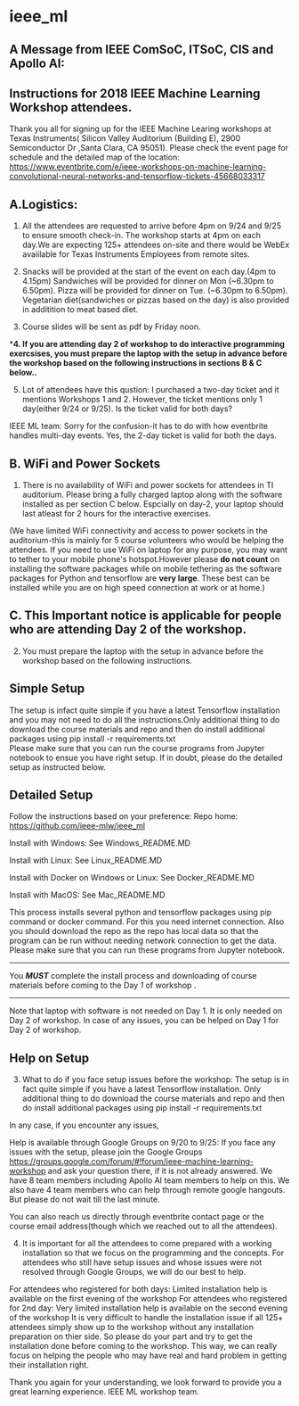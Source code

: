 # ieee_ml
A Message from IEEE ComSoC, ITSoC, CIS and Apollo AI:
--------------------------------------------------------
Instructions for 2018 IEEE Machine Learning Workshop attendees.
---------------------------------------------------------------
Thank you all for signing up for the IEEE Machine Learing workshops at Texas Instruments( Silicon Valley Auditorium (Building E), 2900 Semiconductor Dr ,Santa Clara, CA 95051).
Please check the event page for schedule and the detailed map of the location: https://www.eventbrite.com/e/ieee-workshops-on-machine-learning-convolutional-neural-networks-and-tensorflow-tickets-45668033317


A.Logistics: 
------------------------------------------

1. All the attendees are requested to arrive before 4pm on 9/24 and 9/25 to ensure smooth check-in. The workshop starts at 4pm on each day.We are expecting 125+ attendees on-site and there would be WebEx avaiilable for 
Texas Instruments Employees from remote sites. 
2. Snacks will be provided at the start of the event on each day.(4pm to 4.15pm)
Sandwiches will be provided for dinner on Mon (~6.30pm to 6.50pm).
Pizza will be provided for dinner on Tue. (~6.30pm to 6.50pm).
Vegetarian diet(sandwiches or pizzas based on the day) is also provided in additition to meat based diet.

3. Course slides will be sent as pdf by Friday noon.

*****4. If you are attending day 2 of workshop to do interactive programming exercsises, 
you must prepare the laptop with the setup in advance before the workshop based 
on the following instructions in  sections B & C below..****

5. Lot of attendees have this qustion: I purchased a two-day ticket and it mentions Workshops 1 and 2. However, the ticket mentions only 1 day(either 9/24 or 9/25). Is the ticket valid for both days?

IEEE ML team: Sorry for the confusion-it has to do with how eventbrite handles multi-day events. Yes, the 2-day ticket is valid for both the days.



B. WiFi and Power Sockets
---------------------------------------
1. There is no availability of WiFi and power sockets for attendees in TI auditorium.
Please bring a fully charged laptop along with the software installed as per section C below.
Espcially on day-2, your laptop should last atleast for 2 hours for the interactive exercises.

(We have limited WiFi connectivity and access to power sockets in the auditorium-this is mainly for 
5 course volunteers who would be helping the attendees. If you need to use WiFi on laptop for any purpose,
you may want to tether to your mobile phone's hotspot.However please **do not count** on installing the software packages 
while on mobile tethering as the software packages for Python and tensorflow are **very large**. These best can be installed
while you are on high speed connection at work or at home.)


C. This Important notice is applicable for people who are attending Day 2 of the workshop.
----------------------------------------------------------------------------------------------------------------------------

2. You must prepare the laptop with the setup in advance before the workshop based on the following instructions.

Simple Setup
-----------
The setup is infact quite simple if you have a latest Tensorflow installation 
and you may not need to do all the instructions.Only additional thing to 
do download the course materials and repo and then do install additional packages using
pip install -r requirements.txt  
Please make sure that you can run the course programs from Jupyter notebook to ensue you have right setup. If in doubt,
please do the detailed setup as instructed below.

Detailed Setup
--------------- 
Follow the instructions based on your preference:
Repo home: https://github.com/ieee-mlw/ieee_ml

Install with Windows: See Windows_README.MD

Install with Linux: See Linux_README.MD

Install with Docker on Windows or Linux: See Docker_README.MD

Install with MacOS: See Mac_README.MD

This process installs several python and tensorflow packages using pip command or docker command. 
For this you need internet connection.
Also you should download the repo as the repo has local data so that the program can be run without 
needing network connection to get the data.
Please make sure that you can run these programs from Jupyter notebook.

 ***********************************************************************************************
 You ***MUST*** complete the install process and downloading of course materials before coming to the Day *1* of workshop . 
 ***********************************************************************************************

Note that laptop with software is not needed on Day 1. It is only needed on Day 2 of workshop.
In case of any issues, you can be helped on Day 1 for Day 2 of workshop.

Help on Setup
-----------------------------------

3. What to do if you face setup issues before the workshop:
The setup is in fact quite simple if you have a latest Tensorflow installation. 
Only additional thing to do download the course materials and repo and then do install additional packages using
pip install -r requirements.txt  

In any case, if you encounter any issues,

Help is available through Google Groups on 9/20 to 9/25: If you face any issues with the setup, please join the Google Groups
https://groups.google.com/forum/#!forum/ieee-machine-learning-workshop
and ask your question there, if it is not already answered. 
We have 8 team members including Apollo AI team members to help on this. 
We also have 4 team members who can help through remote google hangouts.
But please do not wait till the last minute.

You can also reach us directly through eventbrite contact page or 
the course email address(though which we reached out to all the attendees).


4. It is important for all the attendees to come prepared with a working installation so that we focus on the programming and the concepts. For attendees who still have setup issues and whose issues were not resolved through Google Groups, we will do our best to help.

For attendees who registered for both days: Limited installation help is available on the first evening of the workshop 
For attendees who registered for 2nd day: Very limited installation help is available on the second evening of the workshop 
It is very difficult to handle the installation issue if all 125+ attendees simply show up to the workshop without any installation preparation on thier side. So please do your part and try to get the installation done before coming to the workshop. This way, we can really focus on helping the people who may have real and hard problem in getting their installation right.

Thank you again for your understanding, we look forward to provide you a great learning experience.
IEEE ML workshop team.

